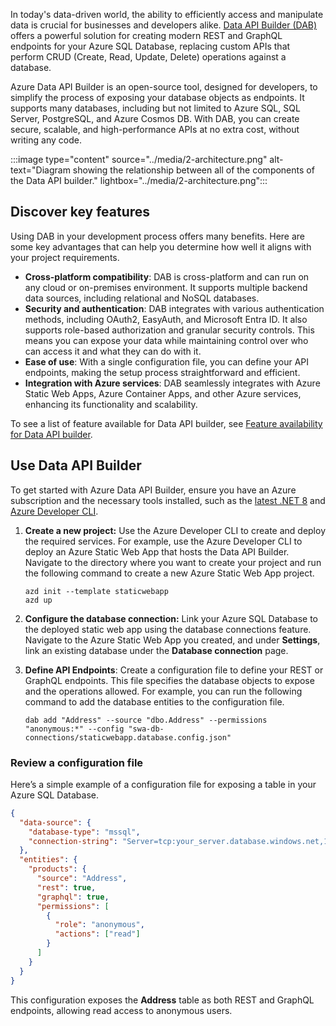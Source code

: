 In today's data-driven world, the ability to efficiently access and manipulate data is crucial for businesses and developers alike. [Data API Builder (DAB)](/azure/data-api-builder/overview?azure-portal=true) offers a powerful solution for creating modern REST and GraphQL endpoints for your Azure SQL Database, replacing custom APIs that perform CRUD (Create, Read, Update, Delete) operations against a database.

Azure Data API Builder is an open-source tool, designed for developers, to simplify the process of exposing your database objects as endpoints. It supports many databases, including but not limited to Azure SQL, SQL Server, PostgreSQL, and Azure Cosmos DB. With DAB, you can create secure, scalable, and high-performance APIs at no extra cost, without writing any code.

:::image type="content" source="../media/2-architecture.png" alt-text="Diagram showing the relationship between all of the components of the Data API builder." lightbox="../media/2-architecture.png":::

## Discover key features

Using DAB in your development process offers many benefits. Here are some key advantages that can help you determine how well it aligns with your project requirements.

- **Cross-platform compatibility**: DAB is cross-platform and can run on any cloud or on-premises environment. It supports multiple backend data sources, including relational and NoSQL databases.
- **Security and authentication**: DAB integrates with various authentication methods, including OAuth2, EasyAuth, and Microsoft Entra ID. It also supports role-based authorization and granular security controls. This means you can expose your data while maintaining control over who can access it and what they can do with it.
- **Ease of use**: With a single configuration file, you can define your API endpoints, making the setup process straightforward and efficient.
- **Integration with Azure services**: DAB seamlessly integrates with Azure Static Web Apps, Azure Container Apps, and other Azure services, enhancing its functionality and scalability.

To see a list of feature available for Data API builder, see [Feature availability for Data API builder](/azure/data-api-builder/feature-availability?azure-portal=true).

## Use Data API Builder

To get started with Azure Data API Builder, ensure you have an Azure subscription and the necessary tools installed, such as the [latest .NET 8](/dotnet/framework/install/) and [Azure Developer CLI](/azure/developer/azure-developer-cli/overview?azure-portal=true).

1. **Create a new project:** Use the Azure Developer CLI to create and deploy the required services. For example, use the Azure Developer CLI to deploy an Azure Static Web App that hosts the Data API Builder. Navigate to the directory where you want to create your project and run the following command to create a new Azure Static Web App project.

    ```
    azd init --template staticwebapp
    azd up
    ```

1. **Configure the database connection:** Link your Azure SQL Database to the deployed static web app using the database connections feature.  Navigate to the Azure Static Web App you created, and under **Settings**, link an existing database under the **Database connection** page.

1. **Define API Endpoints**: Create a configuration file to define your REST or GraphQL endpoints. This file specifies the database objects to expose and the operations allowed. For example, you can run the following command to add the database entities to the configuration file.

    ```dos
    dab add "Address" --source "dbo.Address" --permissions "anonymous:*" --config "swa-db-connections/staticwebapp.database.config.json"
    ```

### Review a configuration file

Here’s a simple example of a configuration file for exposing a table in your Azure SQL Database.

```json
{
  "data-source": {
    "database-type": "mssql",
    "connection-string": "Server=tcp:your_server.database.windows.net,1433;Initial Catalog=your_database;Persist Security Info=False;User ID=your_user;Password=your_password;MultipleActiveResultSets=False;Encrypt=True;TrustServerCertificate=False;Connection Timeout=30;"
  },
  "entities": {
    "products": {
      "source": "Address",
      "rest": true,
      "graphql": true,
      "permissions": [
        {
          "role": "anonymous",
          "actions": ["read"]
        }
      ]
    }
  }
}
```

This configuration exposes the **Address** table as both REST and GraphQL endpoints, allowing read access to anonymous users.

